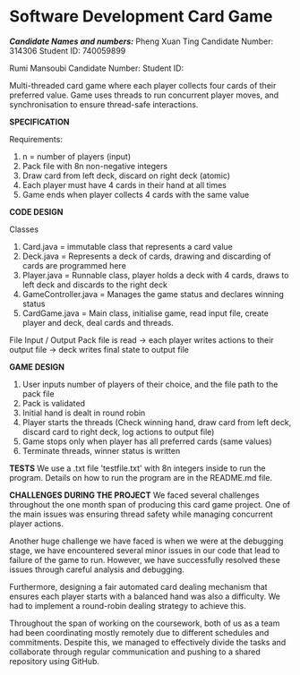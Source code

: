 # Software Development Card Game

***Candidate Names and numbers:***
Pheng Xuan Ting 
Candidate Number: 314306
Student ID: 740059899

Rumi Mansoubi
Candidate Number:
Student ID:

Multi-threaded card game where each player collects four cards of their preferred value.
Game uses threads to run concurrent player moves, and synchronisation to ensure thread-safe interactions.

**SPECIFICATION**

Requirements:
1. n = number of players (input)
2. Pack file with 8n non-negative integers
3. Draw card from left deck, discard on right deck (atomic)
4. Each player must have 4 cards in their hand at all times
5. Game ends when player collects 4 cards with the same value

**CODE DESIGN**

Classes
1. Card.java = immutable class that represents a card value
2. Deck.java = Represents a deck of cards, drawing and discarding of cards are programmed here
3. Player.java = Runnable class, player holds a deck with 4 cards, draws to left deck and discards to the right deck
4. GameController.java = Manages the game status and declares winning status
5. CardGame.java = Main class, initialise game, read input file, create player and deck, deal cards and threads.

File Input / Output
Pack file is read -> each player writes actions to their output file -> deck writes final state to output file


**GAME DESIGN**
1. User inputs number of players of their choice, and the file path to the pack file
2. Pack is validated 
3. Initial hand is dealt in round robin 
4. Player starts the threads (Check winning hand, draw card from left deck, discard card to right deck, log actions to output file)
5. Game stops only when player has all preferred cards (same values)
6. Terminate threads, winner status is written

**TESTS**
We use a .txt file 'testfile.txt' with 8n integers inside to run the program.
Details on how to run the program are in the README.md file.


**CHALLENGES DURING THE PROJECT**
We faced several challenges throughout the one month span of producing this card game project. One of the main issues was ensuring thread safety while managing concurrent player actions. 

Another huge challenge we have faced is when we were at the debugging stage, we have encountered several minor issues in our code that lead to failure of the game to run. However, we have successfully resolved these issues through careful analysis and debugging.

Furthermore, designing a fair automated card dealing mechanism that ensures each player starts with a balanced hand was also a difficulty. We had to implement a round-robin dealing strategy to achieve this.

Throughout the span of working on the coursework, both of us as a team had been coordinating mostly remotely due to different schedules and commitments. Despite this, we managed to effectively divide the tasks and collaborate through regular communication and pushing to a shared repository using GitHub. 

